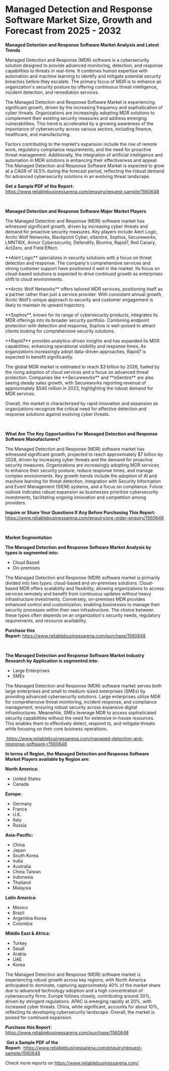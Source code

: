 <p><h1>Managed Detection and Response Software Market Size, Growth and Forecast from 2025 - 2032</h1></p><p><strong>Managed Detection and Response Software Market Analysis and Latest Trends</strong></p>
<p><p>Managed Detection and Response (MDR) software is a cybersecurity solution designed to provide advanced monitoring, detection, and response capabilities to threats in real-time. It combines human expertise with automation and machine learning to identify and mitigate potential security breaches before they escalate. The primary focus of MDR is to enhance an organization's security posture by offering continuous threat intelligence, incident detection, and remediation services.</p><p>The Managed Detection and Response Software Market is experiencing significant growth, driven by the increasing frequency and sophistication of cyber threats. Organizations are increasingly adopting MDR solutions to complement their existing security measures and address emerging vulnerabilities. This trend is accelerated by a growing awareness of the importance of cybersecurity across various sectors, including finance, healthcare, and manufacturing.</p><p>Factors contributing to the market's expansion include the rise of remote work, regulatory compliance requirements, and the need for proactive threat management. Additionally, the integration of artificial intelligence and automation in MDR solutions is enhancing their effectiveness and appeal. The Managed Detection and Response Software Market is expected to grow at a CAGR of 14.5% during the forecast period, reflecting the robust demand for advanced cybersecurity solutions in an evolving threat landscape.</p></p>
<p><strong>Get a Sample PDF of the Report:&nbsp;</strong> <a href="https://www.reliablebusinessarena.com/enquiry/request-sample/1560648?utm_campaign=2868&utm_medium=2&utm_source=Github&utm_content=ia&utm_term=09032025&utm_id=managed-detection-and-response-software">https://www.reliablebusinessarena.com/enquiry/request-sample/1560648</a></p>
<p>&nbsp;</p>
<p><strong>Managed Detection and Response Software Major Market Players</strong></p>
<p><p>The Managed Detection and Response (MDR) software market has witnessed significant growth, driven by increasing cyber threats and demand for proactive security measures. Key players include Alert Logic, Arctic Wolf Networks, Blackpoint Cyber, eSentire, Sophos, Secureworks, LMNTRIX, Armor Cybersecurity, Defendify, Blumira, Rapid7, Red Canary, ActZero, and Field Effect.</p><p>**Alert Logic** specializes in security solutions with a focus on threat detection and response. The company's comprehensive services and strong customer support have positioned it well in the market. Its focus on cloud-based solutions is expected to drive continued growth as enterprises shift to cloud environments.</p><p>**Arctic Wolf Networks** offers tailored MDR services, positioning itself as a partner rather than just a service provider. With consistent annual growth, Arctic Wolf’s unique approach to security and customer engagement is likely to maintain its upward trajectory.</p><p>**Sophos**, known for its range of cybersecurity products, integrates its MDR offerings into its broader security portfolio. Combining endpoint protection with detection and response, Sophos is well-poised to attract clients looking for comprehensive security solutions.</p><p>**Rapid7** provides analytics-driven insights and has expanded its MDR capabilities, enhancing operational visibility and response times. As organizations increasingly adopt data-driven approaches, Rapid7 is expected to benefit significantly.</p><p>The global MDR market is estimated to reach $3 billion by 2026, fueled by the rising adoption of cloud services and a focus on advanced threat protection. Companies like **Secureworks** and **eSentire** are also seeing steady sales growth, with Secureworks reporting revenue of approximately $540 million in 2023, highlighting the robust demand for MDR services.</p><p>Overall, the market is characterized by rapid innovation and expansion as organizations recognize the critical need for effective detection and response solutions against evolving cyber threats.</p></p>
<p>&nbsp;</p>
<p><strong>What Are The Key Opportunities For Managed Detection and Response Software Manufacturers?</strong></p>
<p><p>The Managed Detection and Response (MDR) software market has witnessed significant growth, projected to reach approximately $7 billion by 2028, driven by increasing cyber threats and the demand for proactive security measures. Organizations are increasingly adopting MDR services to enhance their security posture, reduce response times, and manage complex environments. Key growth trends include the adoption of AI and machine learning for threat detection, integration with Security Information and Event Management (SIEM) systems, and a focus on compliance. Future outlook indicates robust expansion as businesses prioritize cybersecurity investments, facilitating ongoing innovation and competition among providers.</p></p>
<p><strong>Inquire or Share Your Questions If Any Before Purchasing This Report:</strong> <a href="https://www.reliablebusinessarena.com/enquiry/pre-order-enquiry/1560648?utm_campaign=2868&utm_medium=2&utm_source=Github&utm_content=ia&utm_term=09032025&utm_id=managed-detection-and-response-software">https://www.reliablebusinessarena.com/enquiry/pre-order-enquiry/1560648</a></p>
<p>&nbsp;</p>
<p><strong>Market Segmentation</strong></p>
<p><strong>The Managed Detection and Response Software Market Analysis by types is segmented into:</strong></p>
<p><ul><li>Cloud Based</li><li>On-premises</li></ul></p>
<p><p>The Managed Detection and Response (MDR) software market is primarily divided into two types: cloud-based and on-premises solutions. Cloud-based MDR offers scalability and flexibility, allowing organizations to access services remotely and benefit from continuous updates without heavy infrastructure investments. Conversely, on-premises MDR provides enhanced control and customization, enabling businesses to manage their security processes within their own infrastructure. The choice between these types often depends on an organization's security needs, regulatory requirements, and resource availability.</p></p>
<p><strong>Purchase this Report:&nbsp;</strong><a href="https://www.reliablebusinessarena.com/purchase/1560648?utm_campaign=2868&utm_medium=2&utm_source=Github&utm_content=ia&utm_term=09032025&utm_id=managed-detection-and-response-software">https://www.reliablebusinessarena.com/purchase/1560648</a></p>
<p>&nbsp;</p>
<p><strong>The Managed Detection and Response Software Market Industry Research by Application is segmented into:</strong></p>
<p><ul><li>Large Enterprises</li><li>SMEs</li></ul></p>
<p><p>The Managed Detection and Response (MDR) software market serves both large enterprises and small to medium-sized enterprises (SMEs) by providing advanced cybersecurity solutions. Large enterprises utilize MDR for comprehensive threat monitoring, incident response, and compliance management, ensuring robust security across expansive digital infrastructures. Meanwhile, SMEs leverage MDR to access sophisticated security capabilities without the need for extensive in-house resources. This enables them to effectively detect, respond to, and mitigate threats while focusing on their core business operations.</p></p>
<p><a href="https://www.reliablebusinessarena.com/managed-detection-and-response-software-r1560648?utm_campaign=2868&utm_medium=2&utm_source=Github&utm_content=ia&utm_term=09032025&utm_id=managed-detection-and-response-software">&nbsp;https://www.reliablebusinessarena.com/managed-detection-and-response-software-r1560648</a></p>
<p><strong>In terms of Region, the Managed Detection and Response Software Market Players available by Region are:</strong></p>
<p>
    <p> <strong> North America: </strong>
        <ul>
            <li>United States</li>
            <li>Canada</li>
        </ul>
        </p> 
    <p> <strong> Europe: </strong>
        <ul>
            <li>Germany</li>
            <li>France</li>
            <li>U.K.</li>
            <li>Italy</li>
            <li>Russia</li>
        </ul>
        </p> 
    <p> <strong> Asia-Pacific: </strong>
        <ul>
            <li>China</li>
            <li>Japan</li>
            <li>South Korea</li>
            <li>India</li>
            <li>Australia</li>
            <li>China Taiwan</li>
            <li>Indonesia</li>
            <li>Thailand</li>
            <li>Malaysia</li>
        </ul>
        </p> 
    <p> <strong> Latin America: </strong>
        <ul>
            <li>Mexico</li>
            <li>Brazil</li>
            <li>Argentina Korea</li>
            <li>Colombia</li>
        </ul>
        </p> 
    <p> <strong> Middle East & Africa: </strong>
        <ul>
            <li>Turkey</li>
            <li>Saudi</li>
            <li>Arabia</li>
            <li>UAE</li>
            <li>Korea</li>
        </ul>
    </p>
    </p>
<p><p>The Managed Detection and Response (MDR) software market is experiencing robust growth across key regions, with North America anticipated to dominate, capturing approximately 40% of the market share due to advanced technology adoption and a high concentration of cybersecurity firms. Europe follows closely, contributing around 30%, driven by stringent regulations. APAC is emerging rapidly at 20%, with increased cyber threats. China, while significant, accounts for about 10%, reflecting its developing cybersecurity landscape. Overall, the market is poised for continued expansion.</p></p>
<p><strong>Purchase this Report: </strong><a href="https://www.reliablebusinessarena.com/purchase/1560648?utm_campaign=2868&utm_medium=2&utm_source=Github&utm_content=ia&utm_term=09032025&utm_id=managed-detection-and-response-software">https://www.reliablebusinessarena.com/purchase/1560648</a></p>
<p>&nbsp;<strong>Get a Sample PDF of the Report:&nbsp;&nbsp;</strong><a href="https://www.reliablebusinessarena.com/enquiry/request-sample/1560648?utm_campaign=2868&utm_medium=2&utm_source=Github&utm_content=ia&utm_term=09032025&utm_id=managed-detection-and-response-software">https://www.reliablebusinessarena.com/enquiry/request-sample/1560648</a></p>
<p><strong></strong></p>
<p>Check more reports on <a href="https://www.reliablebusinessarena.com/?utm_campaign=2868&utm_medium=2&utm_source=Github&utm_content=ia&utm_term=09032025&utm_id=managed-detection-and-response-software">https://www.reliablebusinessarena.com/</a></p>